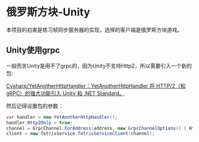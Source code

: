 # 俄罗斯方块-Unity

本项目的初衷是练习帧同步服务器的实现，选择的客户端是俄罗斯方块游戏。

## Unity使用grpc

一般而言Unity是用不了grpc的，因为Unity不支持Http2，所以需要引入一个新的包:

[Cysharp/YetAnotherHttpHandler：YetAnotherHttpHandler 将 HTTP/2（和 gRPC）的强大功能引入 Unity 和 .NET Standard。](https://github.com/Cysharp/YetAnotherHttpHandler)

然后记得设置包的参数：

```csharp
var handler = new YetAnotherHttpHandler();
handler.Http2Only = true;
channel = GrpcChannel.ForAddress(address, new GrpcChannelOptions() { HttpHandler = handler });
client = new TetrisService.TetrisServiceClient(channel);


```


